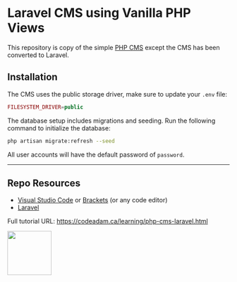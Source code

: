 # Laravel CMS using Vanilla PHP Views

This repository is copy of the simple [PHP CMS](https://github.com/codeadamca/php-cms) except the CMS has been converted to Laravel. 

## Installation

The CMS uses the public storage driver, make sure to update your `.env` file:

```php
FILESYSTEM_DRIVER=public
```

The database setup includes migrations and seeding. Run the following command to initialize the database:

```sh
php artisan migrate:refresh --seed
```

All user accounts will have the default password of `password`.

*** 

## Repo Resources

* [Visual Studio Code](https://code.visualstudio.com/) or [Brackets](http://brackets.io/) (or any code editor)
* [Laravel](https://laravel.com/)

Full tutorial URL: https://codeadam.ca/learning/php-cms-laravel.html

<a href="https://codeadam.ca">
<img src="https://codeadam.ca/images/code-block.png" width="100">
</a>
